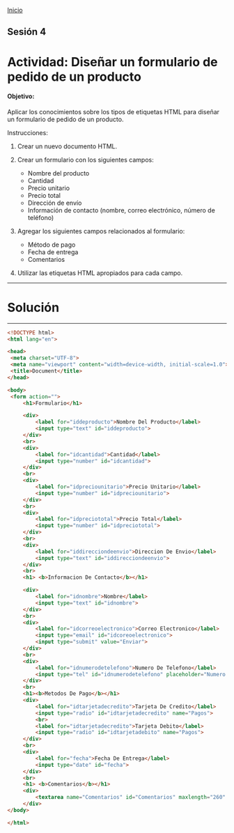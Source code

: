 <!-- No borrar o modificar -->
[Inicio](./index.md)

## Sesión 4


<!-- Su documentación aquí -->
# Actividad: Diseñar un formulario de pedido de un producto

#### Objetivo:

Aplicar los conocimientos sobre los tipos de etiquetas HTML para diseñar un formulario de pedido de un producto.

Instrucciones:

1.  Crear un nuevo documento HTML.

2. Crear un formulario con los siguientes campos:
   
   - Nombre del producto
   - Cantidad
   - Precio unitario
   - Precio total
   - Dirección de envío
   - Información de contacto (nombre, correo electrónico, número de teléfono)
  
3. Agregar los siguientes campos relacionados al formulario:

   - Método de pago
   - Fecha de entrega
   - Comentarios
  4. Utilizar las etiquetas HTML apropiados para cada campo.
   _____
   # Solución
   _____
   ``````html
   <!DOCTYPE html>
<html lang="en">

<head>
    <meta charset="UTF-8">
    <meta name="viewport" content="width=device-width, initial-scale=1.0">
    <title>Document</title>
</head>

<body>
    <form action="">
        <h1>Formulario</h1>

        <div>
            <label for="iddeproducto">Nombre Del Producto</label>
            <input type="text" id="iddeproducto">
        </div>
        <br>
        <div>
            <label for="idcantidad">Cantidad</label>
            <input type="number" id="idcantidad">
        </div>
        <br>
        <div>
            <label for="idpreciounitario">Precio Unitario</label>
            <input type="number" id="idpreciounitario">
        </div>
        <br>
        <div>
            <label for="idpreciototal">Precio Total</label>
            <input type="number" id="idpreciototal">
        </div>
        <br>
        <div>
            <label for="iddirecciondeenvio">Direccion De Envio</label>
            <input type="text" id="iddirecciondeenvio">
        </div>
        <br>
        <h1> <b>Informacion De Contacto</b></h1>

        <div>
            <label for="idnombre">Nombre</label>
            <input type="text" id="idnombre">
        </div>
        <br>
        <div>
            <label for="idcorreoelectronico">Correo Electronico</label>
            <input type="email" id="idcoreoelectronico">
            <input type="submit" value="Enviar">
        </div>
        <br>
        <div>
            <label for="idnumerodetelefono">Numero De Telefono</label>
            <input type="tel" id="idnumerodetelefono" placeholder="Numero de Telefono">
        </div>
        <br>
        <h1><b>Metodos De Pago</b></h1>
        <div>
            <label for="idtarjetadecredito">Tarjeta De Credito</label>
            <input type="radio" id="idtarjetadecredito" name="Pagos">
            <br>
            <label for="idtarjetadecredito">Tarjeta Debito</label>
            <input type="radio" id="idtarjetadebito" name="Pagos">
        </div>
        <br>
        <div>
            <label for="fecha">Fecha De Entrega</label>
            <input type="date" id="fecha"> 
        </div>
        <br>
        <h1> <b>Comentarios</b></h1>
        <div>
            <textarea name="Comentarios" id="Comentarios" maxlength="260" placeholder="Ingrese Aqui Sus Comentarios" cols="30" rows="10"></textarea>
        </div>
</body>

</html>
``````





